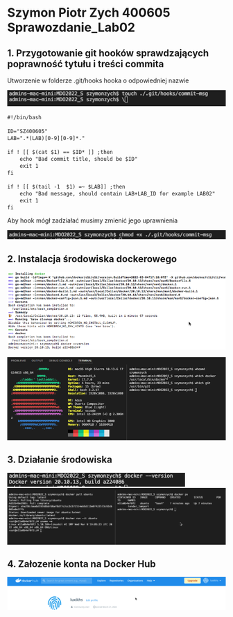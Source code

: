 # Szymon Piotr Zych 400605 Sprawozdanie_Lab02

## 1. Przygotowanie git hooków sprawdzających poprawność tytułu i treści commita

Utworzenie w folderze .git/hooks hooka o odpowiedniej nazwie

![HookCreate](./hook_create.png)

```
#!/bin/bash

ID="SZ400605"
LAB=".*(LAB)[0-9][0-9]*."

if ! [[ $(cat $1) == $ID* ]] ;then
    echo "Bad commit title, should be $ID"
    exit 1
fi

if ! [[ $(tail -1  $1) =~ $LAB]] ;then
    echo "Bad message, should contain LAB+LAB_ID for example LAB02"
    exit 1
fi

```

Aby hook mógł zadziałać musimy zmienić jego uprawnienia

![HookChmod](./hook_chmod.png)

## 2. Instalacja środowiska dockerowego

![DockerInstallation](./docker_install.png)

![Neofetch](./neofetch.png)

## 3. Działanie środowiska

![DockerVer](./DockerVer.png)
![DockerUbuntu](./UbuntuDocker.png)

## 4. Załozenie konta na Docker Hub

![DockerHub](./DockerHub.png)
